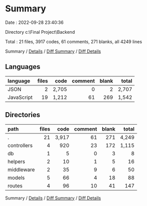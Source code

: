 # Summary

Date : 2022-09-28 23:40:36

Directory c:\\Final Project\\Backend

Total : 21 files,  3917 codes, 61 comments, 271 blanks, all 4249 lines

Summary / [Details](details.md) / [Diff Summary](diff.md) / [Diff Details](diff-details.md)

## Languages
| language | files | code | comment | blank | total |
| :--- | ---: | ---: | ---: | ---: | ---: |
| JSON | 2 | 2,705 | 0 | 2 | 2,707 |
| JavaScript | 19 | 1,212 | 61 | 269 | 1,542 |

## Directories
| path | files | code | comment | blank | total |
| :--- | ---: | ---: | ---: | ---: | ---: |
| . | 21 | 3,917 | 61 | 271 | 4,249 |
| controllers | 4 | 920 | 23 | 172 | 1,115 |
| db | 1 | 5 | 0 | 3 | 8 |
| helpers | 2 | 10 | 1 | 5 | 16 |
| middleware | 2 | 35 | 9 | 6 | 50 |
| models | 5 | 66 | 4 | 18 | 88 |
| routes | 4 | 96 | 10 | 41 | 147 |

Summary / [Details](details.md) / [Diff Summary](diff.md) / [Diff Details](diff-details.md)
